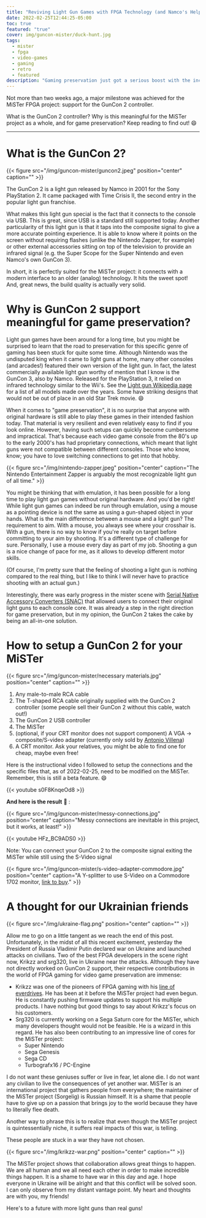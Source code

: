 ```yaml
---
title: "Reviving Light Gun Games with FPGA Technology (and Namco's Help!)"
date: 2022-02-25T12:44:25-05:00
toc: true
featured: "true"
cover: img/guncon-mister/duck-hunt.jpg
tags:
  - mister
  - fpga
  - video-games
  - gaming
  - retro
  - featured
description: "Gaming preservation just got a serious boost with the inclusion of GunCon 2 support for the MiSTer FPGA project."
---
```


Not more than two weeks ago, a major milestone was achieved for the MiSTer FPGA project:
support for the GunCon 2 controller.

What is the GunCon 2 controller? Why is this meaningful for the MiSTer project as a whole,
and for game preservation? Keep reading to find out! :smile:

---

# What is the GunCon 2?

{{< figure src="/img/guncon-mister/guncon2.jpeg" position="center" caption="" >}}

The GunCon 2 is a light gun released by Namco in 2001 for the Sony PlayStation 2. It came
packaged with Time Crisis II, the second entry in the popular light gun franchise.

What makes this light gun special is the fact that it connects to the console via USB.
This is great, since USB is a standard still supported today. Another particularity of
this light gun is that it taps into the composite signal to give a more accurate pointing
experience. It is able to know where it points on the screen without requiring flashes
(unlike the Nintendo Zapper, for example) or other external accessories sitting on top of
the television to provide an infrared signal (e.g. the Super Scope for the Super Nintendo and even Namco's own GunCon 3).

In short, it is perfectly suited for the MiSTer project: it connects with a modern
interface to an older (analog) technology. It hits the sweet spot! And, great news, the
build quality is actually very solid.

# Why is GunCon 2 support meaningful for game preservation?

Light gun games have been around for a long time, but you might be surprised to learn that
the road to preservation for this specific genre of gaming has been stuck for quite some
time. Although Nintendo was the undisputed king when it came to light guns at home, many
other consoles (and arcades!) featured their own version of the light gun. In fact, the
latest commercially available light gun worthy of mention that I know is the GunCon 3, also
by Namco. Released for the PlayStation 3, it relied on infrared technology similar to
the Wii's. See the [Light gun Wikipedia page](https://en.wikipedia.org/wiki/Light_gun) for
a list of all models made over the years. Some have striking designs that would not be out
of place in an old Star Trek movie. :smile:


When it comes to "game preservation", it is no surprise that anyone with original
hardware is still able to play these games in their intended fashion today. That material
is very resilient and even relatively easy to find if you look online. However, having
such setups can quickly become cumbersome and impractical. That's because each video game
console from the 80's up to the early 2000's has had proprietary connections, which meant
that light guns were not compatible between different consoles. Those who know, know; you
have to love switching connections to get into that hobby.

{{< figure src="/img/nintendo-zapper.jpeg" position="center" caption="The Nintendo Entertainment Zapper is arguably the most recognizable light gun of all time." >}}

You might be thinking that with emulation, it has been possible for a long time to play
light gun games without original hardware. And you'd be right! While light gun games can indeed be run through emulation, using a mouse as a pointing device is
not the same as using a gun-shaped object in your hands. What is the main difference
between a mouse and a light gun? The requirement to aim.  With a mouse, you always see
where your crosshair is. With a gun, there is no way to know if you're really on target
before committing to your aim by shooting. It's a different type of challenge for sure.
Personally, I use a mouse every day as part of my job. Shooting a gun is a nice change of
pace for me, as it allows to develop different motor skills.

(Of course, I'm pretty sure that the feeling of shooting a light gun is nothing compared to
the real thing, but I like to think I will never have to practice shooting with an actual
gun.)


Interestingly, there was early progress in the mister scene with [Serial Native Accessory
Converters (SNAC)](https://misteraddons.com/products/serial-native-accessory-converter-snac) that
allowed users to connect their original light guns to each console core. It was already a
step in the right direction for game preservation, but in my opinion, the GunCon 2 takes
the cake by being an all-in-one solution.

# How to setup a GunCon 2 for your MiSTer

{{< figure src="/img/guncon-mister/necessary materials.jpg" position="center" caption="" >}}

1. Any male-to-male RCA cable
1. The T-shaped RCA cable originally supplied with the GunCon 2 controller (some people
sell their GunCon 2 without this cable, watch out!)
1. The GunCon 2 USB controller
1. The MiSTer
1. (optional, if your CRT monitor does not support component) A VGA -> composite/S-video adapter (currently only sold by [Antonio
Villena](https://www.antoniovillena.es/store/product/vga-composite-s-video-adapter/))
1. A CRT monitor. Ask your relatives, you might be able to find one for cheap, maybe even
free!

Here is the instructional video I followed to setup the connections and the specific files
that, as of 2022-02-25, need to be modified on the MiSTer. Remember, this is still a beta
feature. :smile:

{{< youtube s0F8KnqeOd8 >}}

**And here is the result** :tada: :

{{< figure src="/img/guncon-mister/messy-connections.jpg" position="center" caption="Messy connections are inevitable in this project, but it works, at least!" >}}

{{< youtube HFz_BC9ADS0 >}}


Note: You can connect your GunCon 2 to the composite signal exiting the MiSTer while still
using the S-Video signal

{{< figure src="/img/guncon-mister/s-video-adapter-commodore.jpg" position="center" caption="A Y-splitter to use S-Video on a Commodore 1702 monitor, [link to buy](http://herculesworkshop.com/cgi-bin/p/awtp-product.cgi?d=hercules-workshop&item=76537)." >}}


# A thought for our Ukrainian friends

{{< figure src="/img/ukraine-flag.png" position="center" caption="" >}}

Allow me to go on a little tangent as we reach the end of this post. Unfortunately, in the
midst of all this recent excitement, yesterday the President of Russia Vladimir Putin
declared war on Ukraine and launched attacks on civilians. Two of the best FPGA developers
in the scene right now, Krikzz and srg320, live in Ukraine near the attacks. Although
they have not directly worked on GunCon 2 support, their respective contributions in the
world of FPGA gaming for video game preservation are immense:
- Krikzz was one of the pioneers of FPGA gaming with his [line of
  everdrives](https://krikzz.com/our-products/). He has been at it before the MiSTer
  project had even begun. He is constantly pushing firmware updates to support his
  multiple products. I have nothing but good things to say about Krikzz's focus on his
  customers.
- Srg320 is currently working on a Sega Saturn core for the MiSTer, which many developers
  thought would not be feasible. He is a wizard in this regard. He has also been
  contributing to an impressive line of cores for the MiSTer project:
   - Super Nintendo
   - Sega Genesis
   - Sega CD
   - Turbografx16 / PC-Engine

I do not want these geniuses suffer or live in fear, let alone die. I do not want any civilian to live the consequences of yet another war.
MiSTer is an international project that gathers people from everywhere; the maintainer of the MiSTer project (Sorgelig) is
Russian himself. It is a shame that people have to give up
on a passion that brings joy to the world because they have to literally flee death.

Another way to phrase this is to realize that even though the MiSTer project is
quintessentially niche, it suffers real impacts of this war, is telling.

These people are stuck in a war they have not chosen.

{{< figure src="/img/krikzz-war.png" position="center" caption="" >}}


The MiSTer project shows that collaboration allows great things to happen. We are all
human and we all need each other in order to make incredible things happen. It is a shame
to have war in this day and age. I hope everyone in Ukraine will be alright and that this
conflict will be solved soon. I can only observe from my distant vantage point. My heart
and thoughts are with you, my friends!

Here's to a future with more light guns than real guns!
